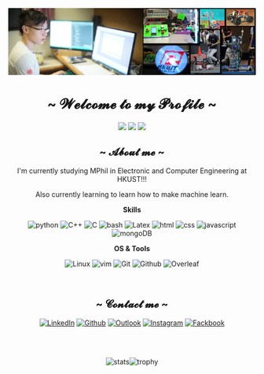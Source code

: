 <div {width:300px;} align="center" >
<img src="images/propic.jpg">
</div>
<body>
<h1 align="center">~ 𝓦𝓮𝓵𝓬𝓸𝓶𝓮 𝓽𝓸 𝓶𝔂 𝓟𝓻𝓸𝓯𝓲𝓵𝓮 ~</h1>
<div align="center">


![](https://komarev.com/ghpvc/?username=LoginLEE&style=flat-square&label=Views&)
![](https://badges.pufler.dev/visits/LoginLEE/LoginLEE?color=black&logo=github&style=flat-square)
![](https://badges.pufler.dev/repos/LoginLEE?color=white&logo=github&style=flat-square)


<h2 align="center">  ~ 𝓐𝓫𝓸𝓾𝓽 𝓶𝓮 ~  </h2>

<p>



I'm currently studying MPhil in Electronic and Computer Engineering at HKUST!!!

Also currently learning to learn how to make machine learn.


<summary><b>Skills</b></summary>


![python](https://img.shields.io/badge/python-★★★-lightgrey?labelColor=3776AB&logo=Python&style=for-the-badge&logoColor=white)
![C++](https://img.shields.io/badge/c++-★★★-lightgrey?labelColor=3776AB&logo=cplusplus&style=for-the-badge&logoColor=white)
![C](https://img.shields.io/badge/c-★★★-lightgrey?labelColor=3776AB&logo=c&style=for-the-badge&logoColor=white)
![bash](https://img.shields.io/badge/bash-★★★-lightgrey?labelColor=4EAA25&logo=GNU-Bash&style=for-the-badge&logoColor=white)
![Latex](https://img.shields.io/badge/Latex-★★☆-lightgrey?labelColor=008080&logo=LaTeX&style=for-the-badge&logoColor=white)
![html](https://img.shields.io/badge/html-★☆☆-lightgrey?labelColor=E34F26&logo=HTML5&style=for-the-badge&logoColor=white)
![css](https://img.shields.io/badge/css-★☆☆-lightgrey?labelColor=1572B6&logo=CSS3&style=for-the-badge&logoColor=white)
![javascript](https://img.shields.io/badge/javascript-★☆☆-lightgrey?labelColor=F7DF1E&logo=JavaScript&style=for-the-badge&logoColor=black)
![mongoDB](https://img.shields.io/badge/MongoDB-★☆☆-lightgrey?labelColor=47A248&logo=MongoDB&style=for-the-badge&logoColor=white)

<summary><b>OS & Tools</b></summary>



![Linux](https://img.shields.io/badge/-Linux-FCC624?logo=Linux&style=for-the-badge&logoColor=black)
![vim](https://img.shields.io/badge/-vim-019733?logo=Vim&style=for-the-badge&logoColor=white)
![Git](https://img.shields.io/badge/-Git-F05032?logo=Git&style=for-the-badge&logoColor=white)
![Github](https://img.shields.io/badge/-Github-181717?logo=Github&style=for-the-badge&logoColor=white)
![Overleaf](https://img.shields.io/badge/-Overleaf-47A141?logo=Overleaf&style=for-the-badge&logoColor=white)



</details>

<br>

<h2 align="center"> ~ 𝓒𝓸𝓷𝓽𝓪𝓬𝓽 𝓶𝓮 ~ </h2>

[![LinkedIn](https://img.shields.io/badge/-LinkedIn-FFFFFF?style=for-the-badge&logo=LinkedIn&logoColor=blue)](https://www.linkedin.com/in/edmund-lee-9015331a5/)
[![Github](https://img.shields.io/badge/-Github-181717?style=for-the-badge&logo=Github&logoColor=white)](https://github.com/LoginLEE)
[![Outlook](https://img.shields.io/badge/-Outlook-FFFFFF?style=for-the-badge&logo=MicrosoftOutlook&logoColor=blue)](mailto:lyleeaf@connect.ust.hk)
[![Instagram](https://img.shields.io/badge/-Instagram-8a3ab9?style=for-the-badge&logo=Instagram&logoColor=white)](https://www.instagram.com/lokyin_lokyin_lokyin/)
[![Fackbook](https://img.shields.io/badge/-Facebook-FFFFFF?style=for-the-badge&logo=Facebook&logoColor=blue)](https://www.facebook.com/call.me.yinyin/)

<br>
<br>

![stats](https://github-readme-stats.vercel.app/api?username=LoginLEE&show_icons=true&count_private=true&title_color=f7d745&text_color=b2d76c&icon_color=6562af&bg_color=00000000&hide=bg-color&hide_border=true)![trophy](https://github-profile-trophy.vercel.app/?username=LoginLEE&theme=juicyfresh&no-bg=true&no-frame=true&column=4&")

</div>

<!--
![mpa](https://github-readme-stats.vercel.app/api/pin/?username=mobidic&repo=mpa&show_owner=true&title_color=f7d745&text_color=b2d76c&icon_color=6562af&bg_color=00000000&hide=bg-color&hide_border=true)
![miams](https://github-readme-stats.vercel.app/api/pin/?username=bialimed&repo=miams&show_owner=true&title_color=f7d745&text_color=b2d76c&icon_color=6562af&bg_color=00000000&hide=bg-color&hide_border=true)

![mobidl](https://github-readme-stats.vercel.app/api/pin/?username=mobidic&repo=mobidl&show_owner=true&title_color=f7d745&text_color=b2d76c&icon_color=6562af&bg_color=00000000&hide=bg-color&hide_border=true)
![mobidlTasks](https://github-readme-stats.vercel.app/api/pin/?username=mobidl&repo=tasks&show_owner=true&title_color=f7d745&text_color=b2d76c&icon_color=6562af&bg_color=00000000&hide=bg-color&hide_border=true)
-->





